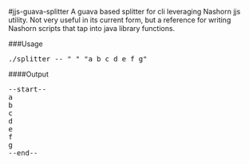 #jjs-guava-splitter
A guava based splitter for cli leveraging Nashorn jjs utility. Not very useful in its current form, but a reference for writing Nashorn scripts that tap into java library functions.

###Usage
<pre>
./splitter -- " " "a b c d e f g"
</pre>
####Output
<pre>
--start--
a
b
c
d
e
f
g
--end--
</pre>

